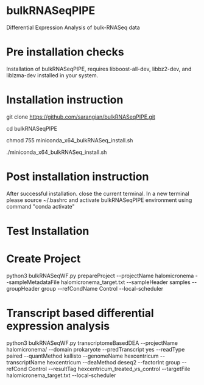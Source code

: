 # bulkRNASeqPIPE
Differential Expression Analysis of bulk-RNASeq data


# Pre installation checks

Installation of bulkRNASeqPIPE, requires libboost-all-dev, libbz2-dev, and liblzma-dev installed in your system.


# Installation instruction

git clone https://github.com/sarangian/bulkRNASeqPIPE.git

cd bulkRNASeqPIPE

chmod 755 miniconda_x64_bulkRNASeq_install.sh

./miniconda_x64_bulkRNASeq_install.sh

# Post installation instruction

After successful installation. close the current terminal. In a new terminal please source ~/.bashrc
and activate bulkRNASeqPIPE environment using command "conda activate"

# Test Installation

# Create Project
python3 bulkRNASeqWF.py prepareProject --projectName halomicronema --sampleMetadataFile halomicronema_target.txt --sampleHeader samples --groupHeader group --refCondName Control --local-scheduler


# Transcript based differential expression analysis
python3 bulkRNASeqWF.py transcriptomeBasedDEA --projectName halomicronema/ --domain prokaryote --predTranscript yes --readType paired --quantMethod kallisto --genomeName hexcentricum --transcriptName hexcentricum --deaMethod deseq2 --factorInt group --refCond Control --resultTag hexcentricum_treated_vs_control --targetFile halomicronema_target.txt --local-scheduler
